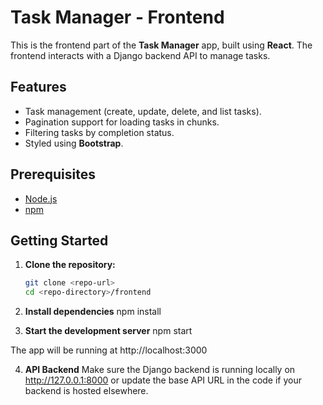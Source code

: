 # Task Manager - Frontend

This is the frontend part of the **Task Manager** app, built using **React**. The frontend interacts with a Django backend API to manage tasks.

## Features

- Task management (create, update, delete, and list tasks).
- Pagination support for loading tasks in chunks.
- Filtering tasks by completion status.
- Styled using **Bootstrap**.

## Prerequisites

- [Node.js](https://nodejs.org/)
- [npm](https://www.npmjs.com/)

## Getting Started

1. **Clone the repository:**

    ```bash
    git clone <repo-url>
    cd <repo-directory>/frontend

2. **Install dependencies**
    npm install

3. **Start the development server**
    npm start

The app will be running at http://localhost:3000

4. **API Backend**
Make sure the Django backend is running locally on http://127.0.0.1:8000 or update the base API URL in the code if your backend is hosted elsewhere.

